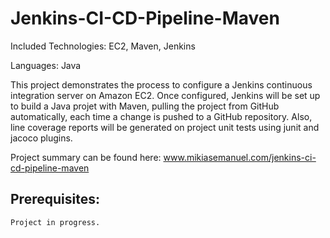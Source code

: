 # Jenkins-CI-CD-Pipeline-Maven

Included Technologies: EC2, Maven, Jenkins

Languages: Java

This project demonstrates the process to configure a Jenkins continuous integration server on Amazon EC2. Once configured, Jenkins will be set up to build a Java projet with Maven, pulling the project from GitHub automatically, each time a change is pushed to a GitHub repository. Also, line coverage reports will be generated on project unit tests using junit and jacoco plugins.

Project summary can be found here: www.mikiasemanuel.com/jenkins-ci-cd-pipeline-maven

## Prerequisites:
```
Project in progress.
```
